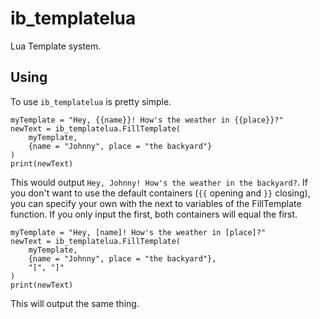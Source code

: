 # ib_templatelua
Lua Template system.

## Using
To use `ib_templatelua` is pretty simple.

    myTemplate = "Hey, {{name}}! How's the weather in {{place}}?"
    newText = ib_templatelua.FillTemplate(
    	myTemplate,
    	{name = "Johnny", place = "the backyard"}
    )
    print(newText)
This would output `Hey, Johnny! How's the weather in the backyard?`.
If you don't want to use the default containers (`{{` opening and `}}` closing), you can specify your own with the next to variables of the FillTemplate function. If you only input the first, both containers will equal the first.

    myTemplate = "Hey, [name]! How's the weather in [place]?"
    newText = ib_templatelua.FillTemplate(
    	myTemplate,
        {name = "Johnny", place = "the backyard"},
        "[", "]"
    )
    print(newText)
This will output the same thing.
